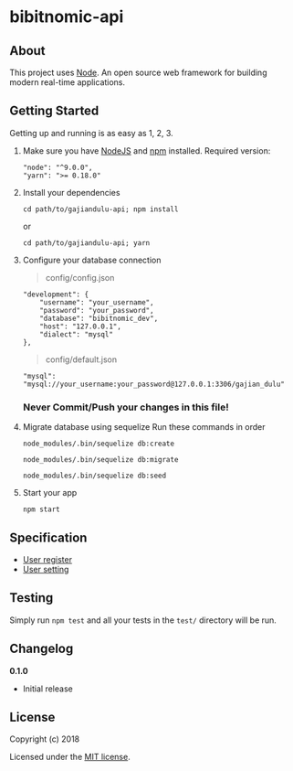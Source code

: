 # bibitnomic-api

>

## About

This project uses [Node](https://nodejs.org/). An open source web framework for building modern real-time applications.

## Getting Started

Getting up and running is as easy as 1, 2, 3.

1.  Make sure you have [NodeJS](https://nodejs.org/) and [npm](https://www.npmjs.com/) installed.
    Required version:
    ```
    "node": "^9.0.0",
    "yarn": ">= 0.18.0"
    ```
2.  Install your dependencies

    ```
    cd path/to/gajiandulu-api; npm install
    ```

    or

    ```
    cd path/to/gajiandulu-api; yarn
    ```

3.  Configure your database connection

    > config/config.json

    ```
    "development": {
        "username": "your_username",
        "password": "your_password",
        "database": "bibitnomic_dev",
        "host": "127.0.0.1",
        "dialect": "mysql"
    },
    ```

    > config/default.json

    ```
    "mysql": "mysql://your_username:your_password@127.0.0.1:3306/gajian_dulu"
    ```

    ### Never Commit/Push your changes in this file!

4.  Migrate database using sequelize
    Run these commands in order

    ```
    node_modules/.bin/sequelize db:create
    ```

    ```
    node_modules/.bin/sequelize db:migrate
    ```

    ```
    node_modules/.bin/sequelize db:seed
    ```

5.  Start your app

    ```
    npm start
    ```

## Specification

* [User register](https://gitlab.com/refactory-bibitnomic/gajian-dulu/wikis/Registration-Specification)
* [User setting](https://gitlab.com/refactory-bibitnomic/gajian-dulu/wikis/Setting-Spesification)

## Testing

Simply run `npm test` and all your tests in the `test/` directory will be run.

## Changelog

**0.1.0**

* Initial release

## License

Copyright (c) 2018

Licensed under the [MIT license](LICENSE).
